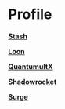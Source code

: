 # Profile

**[Stash](https://github.com/Centralmatrix3/Scripts-Rules/tree/master/Profile/Stash)**

**[Loon](https://github.com/Centralmatrix3/Scripts-Rules/tree/master/Profile/Loon)**

**[QuantumultX](https://github.com/Centralmatrix3/Scripts-Rules/tree/master/Profile/QuantumultX)**

**[Shadowrocket](https://github.com/Centralmatrix3/Scripts-Rules/tree/master/Profile/Shadowrocket)**

**[Surge](https://github.com/Centralmatrix3/Scripts-Rules/tree/master/Profile/Surge)**
